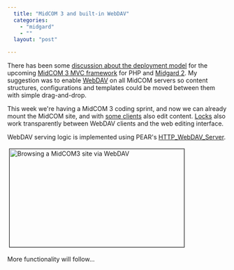 ```yaml
---
  title: "MidCOM 3 and built-in WebDAV"
  categories: 
    - "midgard"
    - ""
  layout: "post"

---
```

<p>
There has been some <a href="http://www.midgard-project.org/discussion/developer-forum/some_midcom3_ideas/">discussion about the deployment model</a> for the upcoming <a href="http://bergie.iki.fi/blog/midcom_3_at_a_glance.html">MidCOM 3 MVC framework</a> for PHP and <a href="http://bergie.iki.fi/blog/midgard_2-more_than_just_php-more_than_just_cms.html">Midgard 2</a>. My suggestion was to enable <a href="http://en.wikipedia.org/wiki/WebDAV">WebDAV</a> on all MidCOM servers so content structures, configurations and templates could be moved between them with simple drag-and-drop.
</p><p>
This week we're having a MidCOM 3 coding sprint, and now we can already mount the MidCOM site, and with <a href="http://www.davexplorer.org/">some clients</a> also edit content. <a href="http://bergie.iki.fi/blog/document_locking_hits_midcom_2-8.html">Locks</a> also work transparently between WebDAV clients and the web editing interface.
</p><p>
WebDAV serving logic is implemented using PEAR's <a href="http://pear.php.net/package/HTTP_WebDAV_Server">HTTP_WebDAV_Server</a>.
</p><p>
<a href="/files/midcom3-webdav-browse-20080626.png"><img src="http://bergie.iki.fi/midcom-serveattachmentguid-2472f0ba43a011dd95b96908b6f765e765e7/midcom3-webdav-browse-20080626-tm.jpg" height="225" width="400" border="1" hspace="4" vspace="4" alt="Browsing a MidCOM3 site via WebDAV" title="Browsing a MidCOM3 site via WebDAV" /></a>
</p><p>
More functionality will follow...
</p>